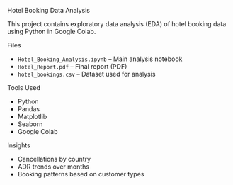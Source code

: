 Hotel Booking Data Analysis

This project contains exploratory data analysis (EDA) of hotel booking data using Python in Google Colab.

Files

- `Hotel_Booking_Analysis.ipynb` – Main analysis notebook
- `Hotel_Report.pdf` – Final report (PDF)
- `hotel_bookings.csv` – Dataset used for analysis

Tools Used
- Python
- Pandas
- Matplotlib
- Seaborn
- Google Colab

 Insights
- Cancellations by country
- ADR trends over months
- Booking patterns based on customer types
